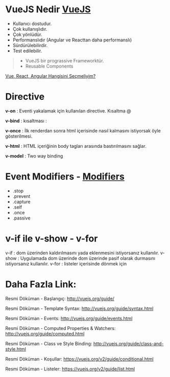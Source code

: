 # VueJS Nedir [VueJS](https://vuejs.org/v2/guide/)

- Kullanıcı dostudur.
- Çok kullanışlıdır.
- Çok yönlüdür.
- Performanslıdır (Angular ve Reacttan daha performanslı)
- Sürdürülebilirdir.
- Test edilebilir.

> - VueJS bir prograssive Frameworktür.
> - Reusable Components

[Vue, React, Angular Hangisini Seçmeliyim?](http://vuejsegitim.com/vue-react-angular-hangisini-secmeliyim/)

# Directive

__v-on__ : Eventi yakalamak için kullanılan directive. Kısaltma @

__v-bind__ : kısaltması :

__v-once__ : İlk renderdan sonra html içerisinde nasıl kalmasını istiyorsak öyle gösterilmesi.

__v-html__ : HTML içeriğinin body tagları arasında bastırılmasını sağlar.

__v-model__ : Two way binding

# Event Modifiers - [Modifiers](https://vuejs.org/v2/guide/events.html#Event-Modifiers)

- .stop
- .prevent
- .capture
- .self
- .once
- .passive

# v-if ile v-show - v-for

v-if : dom üzerinden kaldırılmasını yada eklenmesini istiyorsanız kullanılır.
v-show : Uygulamada dom üzerinde dom üzerinde pasif olarak durmasını istiyorsanız kullanılır.
v-for : listeler içerisinde dönmek için

# Daha Fazla Link:

Resmi Döküman - Başlangıç: http://vuejs.org/guide/

Resmi Döküman - Template Syntax: http://vuejs.org/guide/syntax.html

Resmi Döküman - Events: http://vuejs.org/guide/events.html

Resmi Döküman - Computed Properties & Watchers: http://vuejs.org/guide/computed.html

Resmi Döküman - Class ve Style Binding: http://vuejs.org/guide/class-and-style.html

Resmi Döküman - Koşullar: https://vuejs.org/v2/guide/conditional.html

Resmi Döküman - Listeler: https://vuejs.org/v2/guide/list.html


